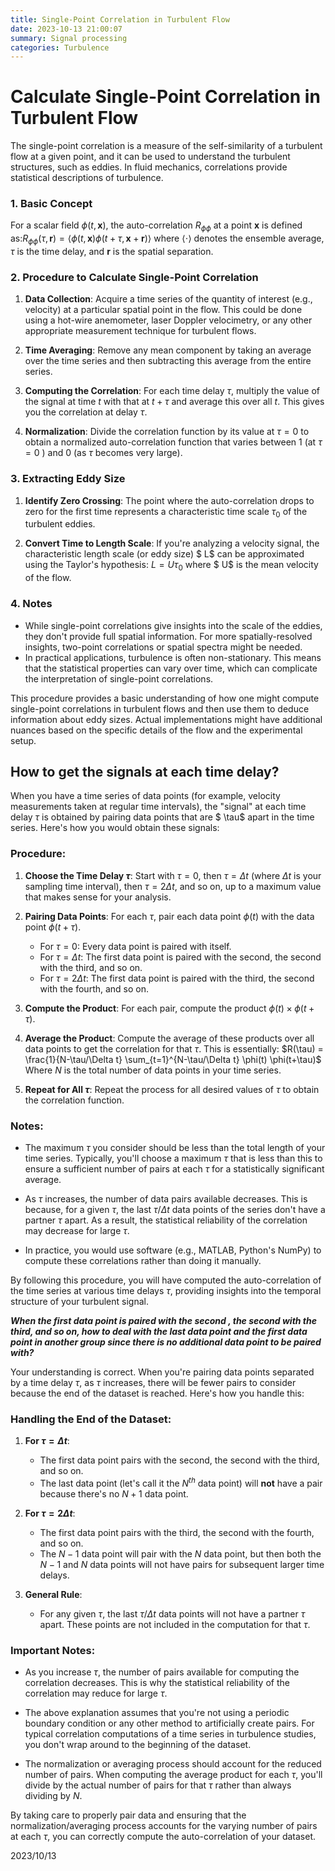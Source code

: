 ```yaml
---
title: Single-Point Correlation in Turbulent Flow
date: 2023-10-13 21:00:07
summary: Signal processing
categories: Turbulence
---
```


# Calculate Single-Point Correlation in Turbulent Flow

The single-point correlation is a measure of the self-similarity of a turbulent flow at a given point, and it can be used to understand the turbulent structures, such as eddies. In fluid mechanics, correlations provide statistical descriptions of turbulence.

### 1. Basic Concept

For a scalar field  $\phi(t, \mathbf{x})$, the auto-correlation  $R_{\phi\phi}$ at a point $\mathbf{x}$ is defined as:$R_{\phi\phi}(\tau, \mathbf{r}) = \langle \phi(t, \mathbf{x}) \phi(t + \tau, \mathbf{x} + \mathbf{r}) \rangle$
where $\langle \cdot \rangle$ denotes the ensemble average, $\tau$ is the time delay, and $\mathbf{r}$ is the spatial separation.

### 2. Procedure to Calculate Single-Point Correlation

1. **Data Collection**: Acquire a time series of the quantity of interest (e.g., velocity) at a particular spatial point in the flow. This could be done using a hot-wire anemometer, laser Doppler velocimetry, or any other appropriate measurement technique for turbulent flows.

2. **Time Averaging**: Remove any mean component by taking an average over the time series and then subtracting this average from the entire series.

3. **Computing the Correlation**: For each time delay $\tau$, multiply the value of the signal at time $t$ with that at $t + \tau$ and average this over all $t$. This gives you the correlation at delay $\tau$.

4. **Normalization**: Divide the correlation function by its value at $\tau = 0$ to obtain a normalized auto-correlation function that varies between 1 (at $\tau = 0$ ) and 0 (as  $\tau$  becomes very large).

### 3. Extracting Eddy Size

1. **Identify Zero Crossing**: The point where the auto-correlation drops to zero for the first time represents a characteristic time scale $\tau_0$ of the turbulent eddies. 

2. **Convert Time to Length Scale**: If you're analyzing a velocity signal, the characteristic length scale (or eddy size) $ L$ can be approximated using the Taylor's hypothesis: $L = U \tau_0$ 
   where $ U$ is the mean velocity of the flow.

### 4. Notes

- While single-point correlations give insights into the scale of the eddies, they don't provide full spatial information. For more spatially-resolved insights, two-point correlations or spatial spectra might be needed.
- In practical applications, turbulence is often non-stationary. This means that the statistical properties can vary over time, which can complicate the interpretation of single-point correlations.

This procedure provides a basic understanding of how one might compute single-point correlations in turbulent flows and then use them to deduce information about eddy sizes. Actual implementations might have additional nuances based on the specific details of the flow and the experimental setup.


## **How to get the signals at each time delay?**


When you have a time series of data points (for example, velocity measurements taken at regular time intervals), the "signal" at each time delay $\tau$ is obtained by pairing data points that are $ \tau$ apart in the time series. Here's how you would obtain these signals:

### Procedure:

1. **Choose the Time Delay $\tau$**: Start with $\tau = 0$, then $\tau = \Delta t$ (where $\Delta t$ is your sampling time interval), then $\tau = 2\Delta t$, and so on, up to a maximum value that makes sense for your analysis.

2. **Pairing Data Points**: For each $\tau$, pair each data point $\phi(t)$ with the data point $\phi(t+\tau)$.

   - For $\tau = 0$: Every data point is paired with itself.
   - For $\tau =\Delta t$: The first data point is paired with the second, the second with the third, and so on.
   - For $\tau = 2\Delta t$: The first data point is paired with the third, the second with the fourth, and so on.

3. **Compute the Product**: For each pair, compute the product $\phi(t) \times \phi(t+\tau)$.

4. **Average the Product**: Compute the average of these products over all data points to get the correlation for that $\tau$. This is essentially:
   $R(\tau) = \frac{1}{N-\tau/\Delta t} \sum_{t=1}^{N-\tau/\Delta t} \phi(t) \phi(t+\tau)$
   Where $N$ is the total number of data points in your time series.

5. **Repeat for All $\tau$**: Repeat the process for all desired values of $\tau$ to obtain the correlation function.

### Notes:

- The maximum $\tau$ you consider should be less than the total length of your time series. Typically, you'll choose a maximum $\tau$ that is less than this to ensure a sufficient number of pairs at each $\tau$ for a statistically significant average.

- As $\tau$ increases, the number of data pairs available decreases. This is because, for a given $\tau$, the last $\tau/\Delta t$ data points of the series don't have a partner $\tau$ apart. As a result, the statistical reliability of the correlation may decrease for large $\tau$.

- In practice, you would use software (e.g., MATLAB, Python's NumPy) to compute these correlations rather than doing it manually.

By following this procedure, you will have computed the auto-correlation of the time series at various time delays $\tau$, providing insights into the temporal structure of your turbulent signal.

***When the first data point is paired with the second , the second with the third, and so on, how to deal with the last data point and the first data point in another group since there is no additional data point to be paired with?***

Your understanding is correct. When you're pairing data points separated by a time delay $\tau$, as $\tau$ increases, there will be fewer pairs to consider because the end of the dataset is reached. Here's how you handle this:

### Handling the End of the Dataset:

1. **For $\tau = \Delta t$**:
   - The first data point pairs with the second, the second with the third, and so on.
   - The last data point (let's call it the $N^{th}$ data point) will **not** have a pair because there's no $N+1$ data point.

2. **For $\tau = 2\Delta t$**:
   - The first data point pairs with the third, the second with the fourth, and so on.
   - The $N-1$ data point will pair with the $N$ data point, but then both the $N-1$ and $N$ data points will not have pairs for subsequent larger time delays.

3. **General Rule**:
   - For any given $\tau$, the last $\tau/\Delta t$ data points will not have a partner $\tau$ apart. These points are not included in the computation for that $\tau$.

### Important Notes:

- As you increase $\tau$, the number of pairs available for computing the correlation decreases. This is why the statistical reliability of the correlation may reduce for large $\tau$.

- The above explanation assumes that you're not using a periodic boundary condition or any other method to artificially create pairs. For typical correlation computations of a time series in turbulence studies, you don't wrap around to the beginning of the dataset.

- The normalization or averaging process should account for the reduced number of pairs. When computing the average product for each $\tau$, you'll divide by the actual number of pairs for that $\tau$ rather than always dividing by $N$.

By taking care to properly pair data and ensuring that the normalization/averaging process accounts for the varying number of pairs at each $\tau$, you can correctly compute the auto-correlation of your dataset.

2023/10/13
